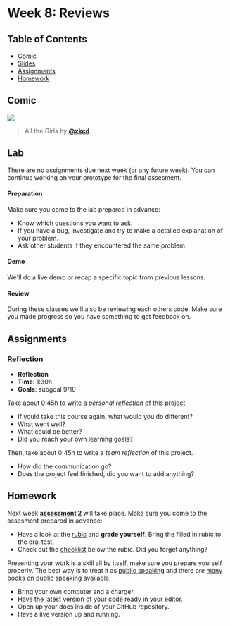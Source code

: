 <!--lint disable no-html-->

# Week 8: Reviews

## Table of Contents

*   [Comic](#comic)
*   [Slides](#slides)
*   [Assignments](#assignments)
*   [Homework](#homework)

## Comic

[![][comic-cover]][comic-link]

> All the Girls by [**@xkcd**][comic-author].

## Lab

There are no assignments due next week (or any future week). You can continue working on your prototype for the final assesment.

#### Preparation

Make sure you come to the lab prepared in advance:

* Know which questions you want to ask.
* If you have a bug, investigate and try to make a detailed explanation of your problem.
* Ask other students if they encountered the same problem.

#### Demo

We'll do a live demo or recap a specific topic from previous lessons.

#### Review

During these classes we'll also be reviewing each others code. Make sure you made progress so you have something to get feedback on.

## Assignments

### Reflection

*   **Reflection**
*   **Time**: 1:30h
*   **Goals**: subgoal 9/10

Take about 0:45h to write a _personal reflection_ of this project. 
* If yould take this course again, what would you do different?
* What went well?
* What could be better?
* Did you reach your own learning goals?

Then, take about 0:45h to write a _team reflection_ of this project. 
* How did the communication go?
* Does the project feel finished, did you want to add anything?


## Homework

Next week [**assessment 2**](/assessments/a2.md) will take place. Make sure you come to the assesment prepared in advance:
* Have a look at the [rubic](/grading.md) and **grade yourself**. Bring the filled in rubic to the oral test.
* Check out the [checklist](/grading.md) below the rubic. Did you forget anything?

Presenting your work is a skill all by itself, make sure you prepare yourself properly. The best way is to treat it as [public speaking](https://abookapart.com/products/demystifying-public-speaking) and there are [many books](https://be.noti.st/2018/recommended-books-for-public-speakers) on public speaking available.
* Bring your own computer and a charger.
* Have the latest version of your code ready in your editor.
* Open up your docs inside of your GitHub repository.
* Have a live version up and running.


[bugs]: readme.md#bugs

[comic-cover]: https://imgs.xkcd.com/comics/all_the_girls.png

[comic-link]: https://xkcd.com/770/

[comic-author]: https://xkcd.com

[refresh]: readme.md#resources-to-refresh-your-memory

[moodle-be]: https://moodle.cmd.hva.nl/course/view.php?id=431
